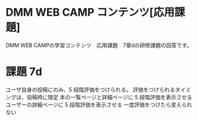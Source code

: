 # DMM WEB CAMP コンテンツ[応用課題]
DMM WEB CAMPの学習コンテンツ　応用課題　7章dの研修課題の回答です。

# 課題 7d
ユーザ自身の投稿にのみ、5 段階評価をつけられる。
評価をつけられるタイミングは、投稿時に限定
本の一覧ページと詳細ページに 5 段階評価を表示させる
ユーザーの詳細ページに 5 段階評価を表示させる
一度評価をつけたら変えられない

